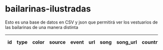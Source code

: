 # bailarinas-ilustradas
Esto es una base de datos en CSV y json que permitirá ver los vestuarios de las bailarinas de una manera distinta

|id	|type		|color	|	source	|	event		|url	|	song		|song_url	|	country	|	state	meta	|	ilustrations |
|---|---|---|---|--|---|---|---|---|---|--|
